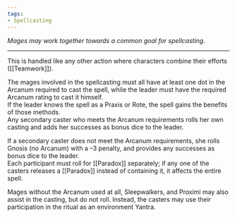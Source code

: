 ```yaml
---
tags:
- Spellcasting
---
```


_Mages may work together towards a common goal for spellcasting._

---

This is handled like any other action where characters combine their efforts ([[Teamwork]]).

The mages involved in the spellcasting must all have at least one dot in the Arcanum required to cast the spell, while the leader must have the required Arcanum rating to cast it himself.\
If the leader knows the spell as a Praxis or Rote, the spell gains the benefits of those methods.\
Any secondary caster who meets the Arcanum requirements rolls her own casting and adds her successes as bonus dice to the leader.

If a secondary caster does not meet the Arcanum requirements, she rolls Gnosis (no Arcanum) with a –3 penalty, and provides any successes as bonus dice to the leader.\
Each participant must roll for [[Paradox]] separately; if any one of the casters releases a [[Paradox]] instead of containing it, it affects the entire spell.

Mages without the Arcanum used at all, Sleepwalkers, and Proximi may also assist in the casting, but do not roll. Instead, the casters may use their participation in the ritual as an environment Yantra.